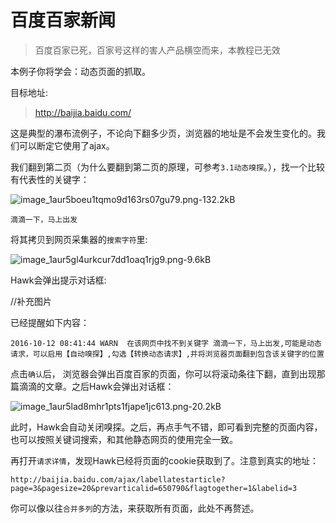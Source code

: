 

# 百度百家新闻

> 百度百家已死，百家号这样的害人产品横空而来，本教程已无效

本例子你将学会：动态页面的抓取。

目标地址:

 >http://baijia.baidu.com/
 
这是典型的瀑布流例子，不论向下翻多少页，浏览器的地址是不会发生变化的。我们可以断定它使用了ajax。

我们翻到第二页（为什么要翻到第二页的原理，可参考`3.1动态嗅探`。），找一个比较有代表性的关键字：

![image_1aur5boeu1tqmo9d163rs07gu79.png-132.2kB](https://raw.githubusercontent.com/ferventdesert/Hawk/master/Docs/imgs/image_1aur5boeu1tqmo9d163rs07gu79.png-132.2kB.png)

`滴滴一下，马上出发`

将其拷贝到网页采集器的`搜索字符`里:

![image_1aur5gl4urkcur7dd1oaq1rjg9.png-9.6kB](https://raw.githubusercontent.com/ferventdesert/Hawk/master/Docs/imgs/image_1aur5gl4urkcur7dd1oaq1rjg9.png-9.6kB.png)

Hawk会弹出提示对话框:

//补充图片

已经提醒如下内容：

```
2016-10-12 08:41:44 WARN  在该网页中找不到关键字 滴滴一下，马上出发,可能是动态请求，可以启用【自动嗅探】,勾选【转换动态请求】,并将浏览器页面翻到包含该关键字的位置 
```

点击`确认`后， 浏览器会弹出百度百家的页面，你可以将滚动条往下翻，直到出现那篇滴滴的文章。之后Hawk会弹出对话框：

![image_1aur5lad8mhr1pts1fjape1jc613.png-20.2kB](https://raw.githubusercontent.com/ferventdesert/Hawk/master/Docs/imgs/image_1aur5lad8mhr1pts1fjape1jc613.png-20.2kB.png)

此时，Hawk会自动关闭嗅探。之后，再点手气不错，即可看到完整的页面内容，也可以按照关键词搜索，和其他静态网页的使用完全一致。

再打开`请求详情`，发现Hawk已经将页面的cookie获取到了。注意到真实的地址：

```
http://baijia.baidu.com/ajax/labellatestarticle?page=3&pagesize=20&prevarticalid=650790&flagtogether=1&labelid=3
```

你可以像以往`合并多列`的方法，来获取所有页面，此处不再赘述。




  [1]: http://static.zybuluo.com/buptzym/jr3bqu5qt4aw0wuibmt3dqih/image_1aur5gl4urkcur7dd1oaq1rjg9.png
  [2]: http://static.zybuluo.com/buptzym/jr3bqu5qt4aw0wuibmt3dqih/image_1aur5gl4urkcur7dd1oaq1rjg9.png
  [3]: http://static.zybuluo.com/buptzym/sfhs6jbrmjha7bfsxpz148wh/image_1aur5ig9kum6spv3b9ei1h0im.png
  [4]: http://static.zybuluo.com/buptzym/wx3qxb4r1z22od3atranvba1/image_1aur5lad8mhr1pts1fjape1jc613.png
  [5]: http://static.zybuluo.com/buptzym/7mn5qjkxj8gcmo7dn5bjo9nl/image_1aur5nfrjqlh1qtgied1gse171p20.png